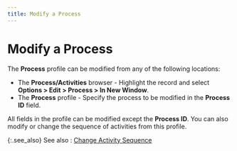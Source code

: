 ```yaml
---
title: Modify a Process
---
```


# Modify a Process


The **Process** profile can be modified  from any of the following locations:

- The **Process/Activities**  browser - Highlight the record and select **Options 
 &gt; Edit &gt; Process &gt; In New Window**.
- The **Process**  profile - Specify the process to be modified in the **Process 
 ID** field.



All fields in the profile can be modified except the **Process 
 ID**. You can also modify or change the sequence of activities from  this profile.


{:.see_also}
See also
: [Change  Activity Sequence]({{site.crm_baseurl}}/misc/changing_activity_sequence.html)
